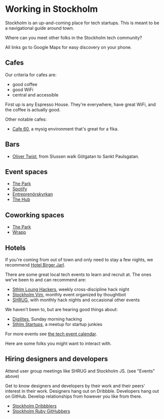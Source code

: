Working in Stockholm
=================

Stockholm is an up-and-coming place for tech startups. This is meant to
be a navigational guide around town.

Where can you meet other folks in the Stockholm tech community?

All links go to Google Maps for easy discovery on your phone.

Cafes
-----

Our criteria for cafes are:

* good coffee
* good WiFi
* central and accessible

First up is any Espresso House. They're everywhere, have great WiFi, and
the coffee is actually good.

Other notable cafes:

* [Cafe 60](http://bit.ly/ZhQo6O), a mysig environment that's great for a fika.

Bars
----

* [Oliver Twist](http://bit.ly/ZhQGux), from Slussen walk Götgatan to Sankt
  Paulsgatan.

Event spaces
------------

* [The Park](http://bit.ly/12pQNkt)
* [Spotify](http://bit.ly/12pQtlM)
* [Entreprenörskyrkan](http://bit.ly/12pQzcY)
* [The Hub](http://bit.ly/12pQF4s)


Coworking spaces
----------------

* [The Park](http://bit.ly/12pQNkt)
* [Wrapp](http://bit.ly/12pS5fl)

Hotels
------

If you're coming from out of town and only need to stay a few nights, we
recommend [Hotel Birger Jarl](http://www.birgerjarl.se/).

There are some great local tech events to learn and recruit at. The ones we've
been to and can recommend are:

* [Sthlm Loung Hackers](http://www.meetup.com/STHLM-Lounge-Hackers/),
  weekly cross-discipline hack night
* [Stockholm Vim](http://www.meetup.com/Stockholm-Vim/), monthly event
  organized by thoughtbot
* [SHRUG](http://www.meetup.com/SHRUGse/), with monthly hack nights and
  occasional other events

We haven't been to, but are hearing good things about:

* [Digilites](http://www.meetup.com/Digilites/), Sunday morning hacking
* [Sthlm Startups](http://www.meetup.com/Sthlm-Startups/), a meetup for
  startup junkies

For more events see [the tech event calendar](http://usergroup.se/).

Here are some folks you might want to interact with.

Hiring designers and developers
-------------------------------

Attend user group meetings like SHRUG and Stockholm JS. (see "Events"
above)

Get to know designers and developers by their work and their peers' interest in
their work. Designers hang out on Dribbble. Developers hang out on GitHub.
Develop relationships from however you like from there.

* [Stockholm Dribbblers](http://dribbble.com/designers?location=Stockholm)
* [Stockholm Ruby
  GitHubbers](https://github.com/search?type=Users&language=ruby&q=location:stockholm)
